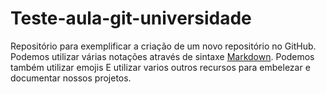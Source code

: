 # Teste-aula-git-universidade

Repositório para exemplificar a criação de um novo repositório no GitHub.
Podemos utilizar várias notações através de sintaxe [Markdown](htps://www.markdownguide.org/basic-sintax/).
Podemos também utilizar emojis 
E utilizar varios outros recursos para embelezar e documentar nossos projetos.
